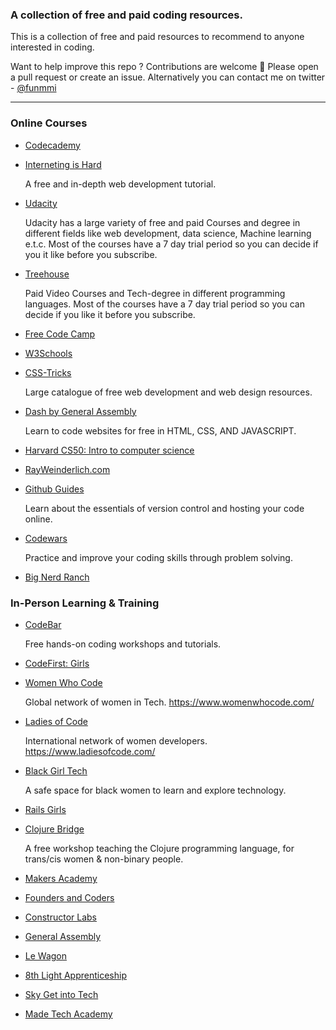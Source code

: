 ### A collection of free and paid coding resources.

This is a collection of free and paid resources to recommend to anyone interested in coding.

Want to help improve this repo ? Contributions are welcome 🙂
Please open a pull request or create an issue. Alternatively you can contact me on twitter - [@funmmi](https://twitter.com/funmmi)

----

### Online Courses

- [Codecademy](https://www.codecademy.com/)

- [Interneting is Hard](https://internetingishard.com/)

  A free and in-depth web development tutorial.

- [Udacity](https://eu.udacity.com/)

  Udacity has a large variety of free and paid Courses and degree in different fields like web development, data science,       Machine learning e.t.c. Most of the courses have a 7 day trial period so you can decide if you it like before you subscribe.

- [Treehouse](https://teamtreehouse.com/tracks)

  Paid Video Courses and Tech-degree in different programming languages. Most of the courses have a 7 day trial period so you   can decide if you like it before you subscribe.

- [Free Code Camp](https://www.freecodecamp.org/)

- [W3Schools](https://www.w3schools.com/)

- [CSS-Tricks](https://css-tricks.com/)

   Large catalogue of free web development and web design resources.
   
- [Dash by General Assembly](https://dash.generalassemb.ly/)

  Learn to code websites for free in HTML, CSS, AND JAVASCRIPT.

- [Harvard CS50: Intro to computer science](https://online-learning.harvard.edu/course/cs50-introduction-computer-science)

- [RayWeinderlich.com](https://www.raywenderlich.com/)

- [Github Guides](https://guides.github.com/activities/hello-world/)

  Learn about the essentials of version control and hosting your code online.

- [Codewars](https://www.codewars.com/)

  Practice and improve your coding skills through problem solving.

- [Big Nerd Ranch](https://www.bignerdranch.com/bootcamps/)



### In-Person Learning & Training

- [CodeBar](https://codebar.io/)

  Free hands-on coding workshops and tutorials.

- [CodeFirst: Girls](https://www.codefirstgirls.org.uk/)

- [Women Who Code](https://www.meetup.com/Women-Who-Code-London/events/)

  Global network of women in Tech. https://www.womenwhocode.com/

- [Ladies of Code](https://www.meetup.com/Ladies-of-Code-UK/)

  International network of women developers. https://www.ladiesofcode.com/

- [Black Girl Tech](https://home.blackgirl.tech/)

  A safe space for black women to learn and explore technology.

- [Rails Girls](http://railsgirls.com/)

- [Clojure Bridge](https://clojurebridgelondon.github.io/)
  
  A free workshop teaching the Clojure programming language, for trans/cis women & non-binary people.
  
- [Makers Academy](https://www.makersacademy.com/)

- [Founders and Coders](https://foundersandcoders.com/)

- [Constructor Labs](https://www.constructorlabs.com/)

- [General Assembly](https://generalassemb.ly/)

- [Le Wagon](https://www.lewagon.com/)

- [8th Light Apprenticeship](https://8thlight.com/apprenticeship/)

- [Sky Get into Tech](http://getintotech.sky.com/)

- [Made Tech Academy](https://www.madetech.com/careers/academy)

